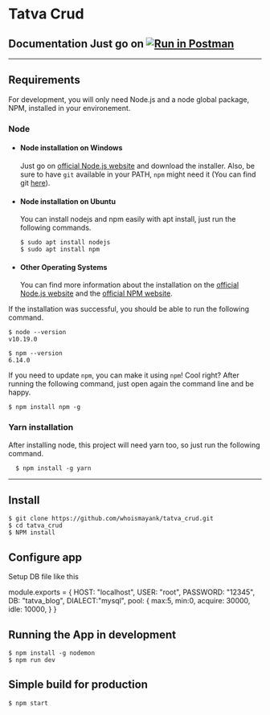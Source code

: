 # Tatva Crud

## Documentation   Just go on [![Run in Postman](https://run.pstmn.io/button.svg)](https://www.getpostman.com/collections/272118d941c880a2059f)
---
## Requirements

For development, you will only need Node.js and a node global package, NPM, installed in your environement.

### Node
- #### Node installation on Windows

  Just go on [official Node.js website](https://nodejs.org/) and download the installer.
Also, be sure to have `git` available in your PATH, `npm` might need it (You can find git [here](https://git-scm.com/)).

- #### Node installation on Ubuntu

  You can install nodejs and npm easily with apt install, just run the following commands.

      $ sudo apt install nodejs
      $ sudo apt install npm

- #### Other Operating Systems
  You can find more information about the installation on the [official Node.js website](https://nodejs.org/) and the [official NPM website](https://npmjs.org/).

If the installation was successful, you should be able to run the following command.

    $ node --version
    v10.19.0

    $ npm --version
    6.14.0

If you need to update `npm`, you can make it using `npm`! Cool right? After running the following command, just open again the command line and be happy.

    $ npm install npm -g

###
### Yarn installation
  After installing node, this project will need yarn too, so just run the following command.

      $ npm install -g yarn

---

## Install

    $ git clone https://github.com/whoismayank/tatva_crud.git
    $ cd tatva_crud
    $ NPM install

## Configure app
Setup DB file like this

module.exports = {
    HOST: "localhost",
    USER: "root",
    PASSWORD: "12345",
    DB: "tatva_blog",
    DIALECT:"mysql",
    pool: {
        max:5,
        min:0,
        acquire: 30000,
        idle: 10000,
    }
}




## Running the App in development
    $ npm install -g nodemon
    $ npm run dev
    
## Simple build for production

    $ npm start

